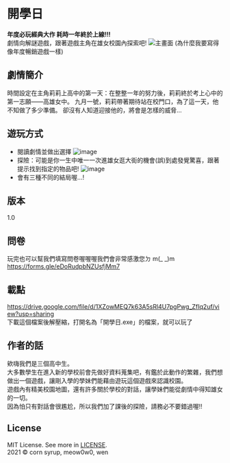 # 開學日
**年度必玩經典大作 耗時一年終於上線!!!**<br>
劇情向解謎遊戲，跟著遊戲主角在雄女校園內探索吧!
![主畫面](https://user-images.githubusercontent.com/63833544/151654791-caa21765-3ae0-4af6-af47-2e4f93edb7ee.jpg)
(為什麼我要寫得像年度暢銷遊戲一樣)

## 劇情簡介
時間設定在主角莉莉上高中的第一天：在整整一年的努力後，莉莉終於考上心中的第一志願——高雄女中。
九月一號，莉莉帶著期待站在校門口，為了這一天，他不知做了多少準備。
卻沒有人知道迎接他的，將會是怎樣的威脅...
## 遊玩方式
* 閱讀劇情並做出選擇
![image](https://user-images.githubusercontent.com/63833544/151655345-96e1efd2-6893-42d9-999a-40b8f8cef185.png)
* 探險：可能是你一生中唯一一次進雄女逛大街的機會(誤)到處發覺驚喜，跟著提示找到指定的物品吧!
![image](https://user-images.githubusercontent.com/63833544/151655319-ef884818-ca3d-4569-90a0-ac8b51fb127a.png)
* 會有三種不同的結局喔...!
## 版本
1.0
## 問卷
玩完也可以幫我們填寫問卷喔喔喔我們會非常感激您ㄉ m(_ _)m<br>
https://forms.gle/eDoRudpbNZUsfjMm7
## 載點
https://drive.google.com/file/d/1XZowMEQ7k63A5sRl4U7pgPwg_ZfIq2uf/view?usp=sharing <br>
下載這個檔案後解壓縮，打開名為「開學日.exe」的檔案，就可以玩了
## 作者的話
欸嗨我們是三個高中生。<br>
大多數學生在進入新的學校前會先做好資料蒐集吧，有鑑於此動作的繁雜，我們想做出一個遊戲，讓剛入學的學妹們能藉由遊玩這個遊戲來認識校園。<br>
遊戲內有精美校園地圖，還有許多關於學校的對話，讓學妹們能從劇情中得知雄女的一切。<br>
因為怕只有對話會很尷尬，所以我們加了課後的探險，請務必不要錯過喔!!<br>
## License
MIT License. See more in [LICENSE](LICENSE.txt).<br>
2021 © corn syrup, meow0w0, wen
